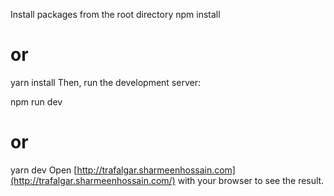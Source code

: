 Install packages from the root directory
npm install
# or
yarn install
Then, run the development server:

npm run dev
# or
yarn dev
Open [http://trafalgar.sharmeenhossain.com](http://trafalgar.sharmeenhossain.com/) with your browser to see the result.

